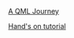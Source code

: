 [A QML Journey](https://docs.google.com/presentation/d/1uTPYGsvbrCgCXyFAZ5NbknEswM_FWLU2AbOPG1Prl_8/edit?usp=sharing)


[Hand's on tutorial](https://colab.research.google.com/drive/19_Mx6u5sW5tp7nljQRrriKk6Q6xqlPd0?usp=sharing)
